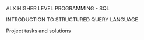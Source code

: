 ALX HIGHER LEVEL PROGRAMMING - SQL

INTRODUCTION TO STRUCTURED QUERY LANGUAGE

Project tasks and solutions
